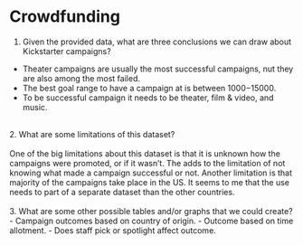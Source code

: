 # Crowdfunding 

1.	Given the provided data, what are three conclusions we can draw about Kickstarter campaigns? <br>
- Theater campaigns are usually the most successful campaigns, nut they are also among the most failed.
- The best goal range to have a campaign at is between $1000-$15000.
- To be successful campaign it needs to be theater, film & video, and music.<br> 
<br>
2.	What are some limitations of this dataset?<br>
<br>One of the big limitations about this dataset is that it is unknown how the campaigns were promoted, or if it wasn’t. The adds to the limitation of not knowing what made a campaign successful or not. Another limitation is that majority of the campaigns take place in the US. It seems to me that the use needs to part of a separate dataset than the other countries.<br>
<br>
3.	What are some other possible tables and/or graphs that we could create?<br>
- Campaign outcomes based on country of origin.
- Outcome based on time allotment.
- Does staff pick or spotlight affect outcome.
